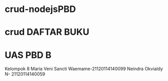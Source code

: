 # crud-nodejsPBD
# crud DAFTAR BUKU
# UAS PBD B
Kelompok 8
Maria Veni Sancti Waemame-21120114140099
Neindra Okvialdy N- 21120114140059
